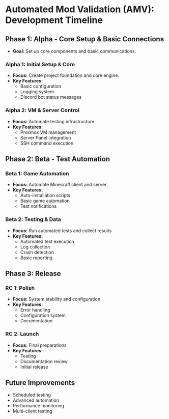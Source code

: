 # **Automated Mod Validation (AMV): Development Timeline**

## **Phase 1: Alpha - Core Setup & Basic Connections**
* **Goal:** Set up core components and basic communications.

### **Alpha 1: Initial Setup & Core**
* **Focus:** Create project foundation and core engine.
* **Key Features:**
  * Basic configuration
  * Logging system
  * Discord bot status messages

### **Alpha 2: VM & Server Control**
* **Focus:** Automate testing infrastructure
* **Key Features:**
  * Proxmox VM management
  * Server Panel integration
  * SSH command execution

## **Phase 2: Beta - Test Automation**

### **Beta 1: Game Automation**
* **Focus:** Automate Minecraft client and server
* **Key Features:**
  * Auto-installation scripts
  * Basic game automation
  * Test notifications

### **Beta 2: Testing & Data**
* **Focus:** Run automated tests and collect results
* **Key Features:**
  * Automated test execution
  * Log collection
  * Crash detection
  * Basic reporting

## **Phase 3: Release**

### **RC 1: Polish**
* **Focus:** System stability and configuration
* **Key Features:**
  * Error handling
  * Configuration system
  * Documentation

### **RC 2: Launch**
* **Focus:** Final preparations
* **Key Features:**
  * Testing
  * Documentation review
  * Initial release

## **Future Improvements**
* Scheduled testing
* Advanced automation
* Performance monitoring
* Multi-client testing